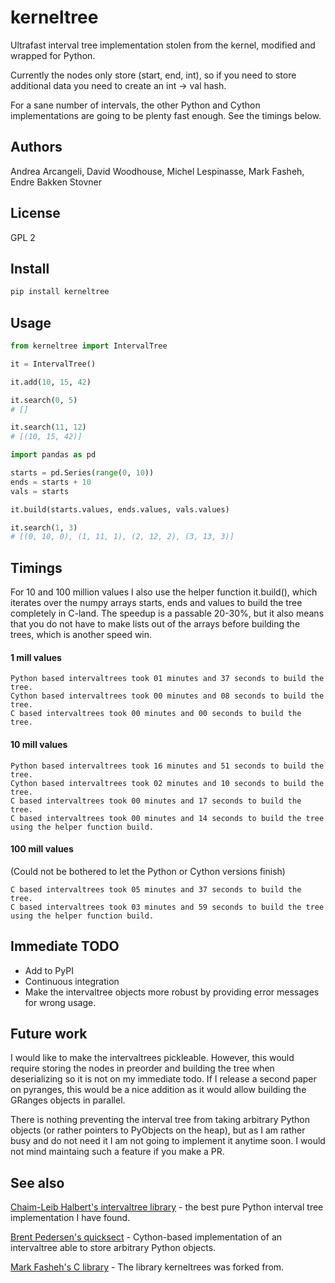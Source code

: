 # kerneltree

Ultrafast interval tree implementation stolen from the kernel, modified and wrapped for Python.

Currently the nodes only store (start, end, int), so if you need to store additional data you need to create an int -> val hash.

For a sane number of intervals, the other Python and Cython implementations are going to be plenty fast enough. See the timings below.

## Authors

Andrea Arcangeli, David Woodhouse, Michel Lespinasse, Mark Fasheh, Endre Bakken Stovner

## License

GPL 2

## Install

```bash
pip install kerneltree
```

## Usage

```python
from kerneltree import IntervalTree

it = IntervalTree()

it.add(10, 15, 42)

it.search(0, 5)
# []

it.search(11, 12)
# [(10, 15, 42)]

import pandas as pd

starts = pd.Series(range(0, 10))
ends = starts + 10
vals = starts

it.build(starts.values, ends.values, vals.values)

it.search(1, 3)
# [(0, 10, 0), (1, 11, 1), (2, 12, 2), (3, 13, 3)]
```

## Timings

For 10 and 100 million values I also use the helper function it.build(), which iterates over the numpy arrays starts, ends and values to build the tree completely in C-land. The speedup is a passable 20-30%, but it also means that you do not have to make lists out of the arrays before building the trees, which is another speed win.

#### 1 mill values

```
Python based intervaltrees took 01 minutes and 37 seconds to build the tree.
Cython based intervaltrees took 00 minutes and 08 seconds to build the tree.
C based intervaltrees took 00 minutes and 00 seconds to build the tree.
```

#### 10 mill values

```
Python based intervaltrees took 16 minutes and 51 seconds to build the tree.
Cython based intervaltrees took 02 minutes and 10 seconds to build the tree.
C based intervaltrees took 00 minutes and 17 seconds to build the tree.
C based intervaltrees took 00 minutes and 14 seconds to build the tree using the helper function build.
```

#### 100 mill values

(Could not be bothered to let the Python or Cython versions finish)

```
C based intervaltrees took 05 minutes and 37 seconds to build the tree.
C based intervaltrees took 03 minutes and 59 seconds to build the tree using the helper function build.
```

## Immediate TODO

* Add to PyPI
* Continuous integration
* Make the intervaltree objects more robust by providing error messages for wrong usage.
<!-- * Have C function that parses bed file and builds tree at the same time, so that the IO and CPU operations are interleaved. -->

## Future work

I would like to make the intervaltrees pickleable. However, this would require storing the nodes in preorder and building the tree when deserializing so it is not on my immediate todo. If I release a second paper on pyranges, this would be a nice addition as it would allow building the GRanges objects in parallel.

<!-- This might be a solution: [Pickle Cython Class with C pointers](https://stackoverflow.com/a/36309509/992687) -->

There is nothing preventing the interval tree from taking arbitrary Python objects (or rather pointers to PyObjects on the heap), but as I am rather busy and do not need it I am not going to implement it anytime soon. I would not mind maintaing such a feature if you make a PR.

## See also

[Chaim-Leib Halbert's intervaltree library](https://github.com/chaimleib/intervaltree) - the best pure Python interval tree implementation I have found.

[Brent Pedersen's quicksect](https://github.com/brentp/quicksect) - Cython-based implementation of an intervaltree able to store arbitrary Python objects.

[Mark Fasheh's C library](https://github.com/markfasheh/interval-tree) - The library kerneltrees was forked from.
